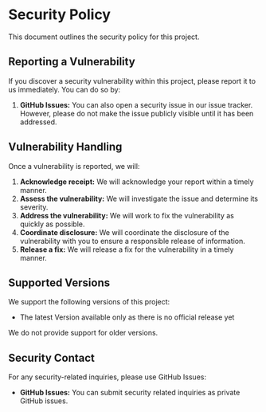# Security Policy

This document outlines the security policy for this project.

## Reporting a Vulnerability

If you discover a security vulnerability within this project, please report it to us immediately. You can do so by:

1.  **GitHub Issues:** You can also open a security issue in our issue tracker. However, please do not make the issue publicly visible until it has been addressed.

## Vulnerability Handling

Once a vulnerability is reported, we will:

1.  **Acknowledge receipt:** We will acknowledge your report within a timely manner.
2.  **Assess the vulnerability:** We will investigate the issue and determine its severity.
3.  **Address the vulnerability:** We will work to fix the vulnerability as quickly as possible.
4.  **Coordinate disclosure:** We will coordinate the disclosure of the vulnerability with you to ensure a responsible release of information.
5.  **Release a fix:** We will release a fix for the vulnerability in a timely manner.

## Supported Versions

We support the following versions of this project:

*   The latest Version available only as there is no official release yet

We do not provide support for older versions.

## Security Contact

For any security-related inquiries, please use GitHub Issues:

*    **GitHub Issues:** You can submit security related inquiries as private GitHub issues.
